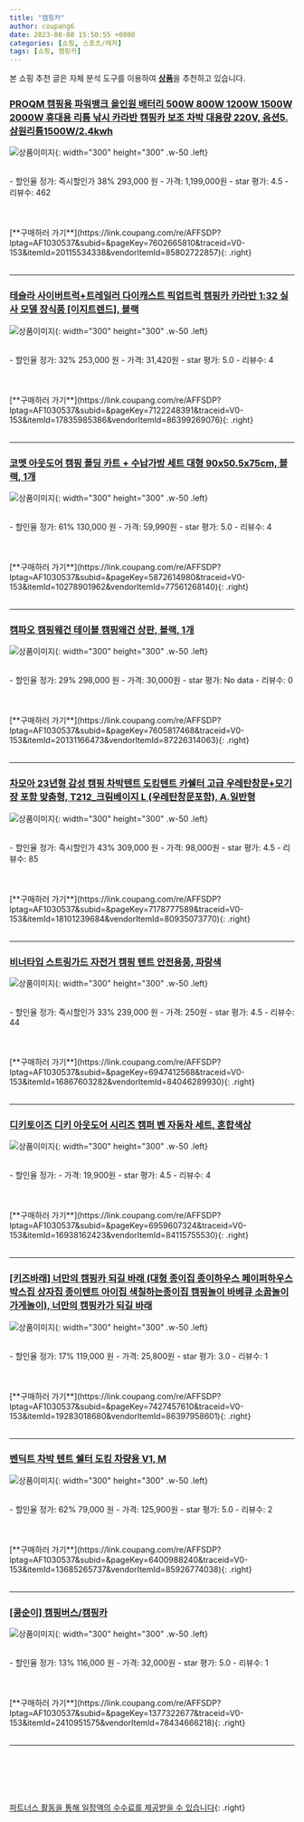 ```yaml
---
title: "캠핑카"
author: coupang6
date: 2023-08-08 15:50:55 +0800
categories: [쇼핑, 스포츠/레저]
tags: [쇼핑, 캠핑카]
---
```


본 쇼핑 추천 글은 자체 분석 도구를 이용하여 [**상품**](https://link.coupang.com/a/bao1ui)을 추천하고 있습니다.

### [PROQM 캠핑용 파워뱅크 올인원 배터리 500W 800W 1200W 1500W 2000W 휴대용 리튬 낚시 카라반 캠핑카 보조 차박 대용량 220V, 옵션5. 삼원리튬1500W/2.4kwh](https://link.coupang.com/re/AFFSDP?lptag=AF1030537&subid=&pageKey=7602665810&traceid=V0-153&itemId=20115534338&vendorItemId=85802722857)

![상품이미지](https://thumbnail10.coupangcdn.com/thumbnails/remote/230x230ex/image/vendor_inventory/e627/5926bfffd29b5fe2c6c82f102b62bce4165821dc81861f327bbe537aea6a.jpg){: width="300" height="300" .w-50 .left}


<br>
- 할인율 정가: 즉시할인가 38%  293,000   원
- 가격: 1,199,000원
- star 평가: 4.5
- 리뷰수: 462
<br>
<br>
<br>
<br>
[**구매하러 가기**](https://link.coupang.com/re/AFFSDP?lptag=AF1030537&subid=&pageKey=7602665810&traceid=V0-153&itemId=20115534338&vendorItemId=85802722857){: .right}
<br>
<br>

---

### [테슬라 사이버트럭+트레일러 다이캐스트 픽업트럭 캠핑카 카라반 1:32 실사 모델 장식품 [이지트렌드], 블랙](https://link.coupang.com/re/AFFSDP?lptag=AF1030537&subid=&pageKey=7122248391&traceid=V0-153&itemId=17835985386&vendorItemId=86399269076)

![상품이미지](https://thumbnail10.coupangcdn.com/thumbnails/remote/230x230ex/image/vendor_inventory/43de/bd200012ce89c5c74ee03432b2417538f041c3aca938a61bff0c162cad4c.JPG){: width="300" height="300" .w-50 .left}


<br>
- 할인율 정가: 32%  253,000   원
- 가격: 31,420원
- star 평가: 5.0
- 리뷰수: 4
<br>
<br>
<br>
<br>
[**구매하러 가기**](https://link.coupang.com/re/AFFSDP?lptag=AF1030537&subid=&pageKey=7122248391&traceid=V0-153&itemId=17835985386&vendorItemId=86399269076){: .right}
<br>
<br>

---

### [코멧 아웃도어 캠핑 폴딩 카트 + 수납가방 세트 대형 90x50.5x75cm, 블랙, 1개](https://link.coupang.com/re/AFFSDP?lptag=AF1030537&subid=&pageKey=5872614980&traceid=V0-153&itemId=10278901962&vendorItemId=77561268140)

![상품이미지](https://thumbnail9.coupangcdn.com/thumbnails/remote/230x230ex/image/retail/images/509660654362869-08900147-4717-4e97-bbdb-b36b823c6814.JPG){: width="300" height="300" .w-50 .left}


<br>
- 할인율 정가: 61%  130,000   원
- 가격: 59,990원
- star 평가: 5.0
- 리뷰수: 4
<br>
<br>
<br>
<br>
[**구매하러 가기**](https://link.coupang.com/re/AFFSDP?lptag=AF1030537&subid=&pageKey=5872614980&traceid=V0-153&itemId=10278901962&vendorItemId=77561268140){: .right}
<br>
<br>

---

### [캠파오 캠핑웨건 테이블 캠핑왜건 상판, 블랙, 1개](https://link.coupang.com/re/AFFSDP?lptag=AF1030537&subid=&pageKey=7605817468&traceid=V0-153&itemId=20131166473&vendorItemId=87226314063)

![상품이미지](https://thumbnail10.coupangcdn.com/thumbnails/remote/230x230ex/image/vendor_inventory/831b/ad479e59917f7999a91bdd4d4cd489dc91de96e9a2cc64e6f8d3e1c59cef.jpg){: width="300" height="300" .w-50 .left}


<br>
- 할인율 정가: 29%  298,000   원
- 가격: 30,000원
- star 평가: No data
- 리뷰수: 0
<br>
<br>
<br>
<br>
[**구매하러 가기**](https://link.coupang.com/re/AFFSDP?lptag=AF1030537&subid=&pageKey=7605817468&traceid=V0-153&itemId=20131166473&vendorItemId=87226314063){: .right}
<br>
<br>

---

### [차모아 23년형 감성 캠핑 차박텐트 도킹텐트 카쉘터 고급 우레탄창문+모기장 포함 맞춤형, T212_크림베이지 L (우레탄창문포함), A.일반형](https://link.coupang.com/re/AFFSDP?lptag=AF1030537&subid=&pageKey=7178777589&traceid=V0-153&itemId=18101239684&vendorItemId=80935073770)

![상품이미지](https://thumbnail7.coupangcdn.com/thumbnails/remote/230x230ex/image/vendor_inventory/1ebe/db0bab86363bed69386f8ec23b77202399013a9ddcfac0c3f33bf8ed9592.jpg){: width="300" height="300" .w-50 .left}


<br>
- 할인율 정가: 즉시할인가 43%  309,000   원
- 가격: 98,000원
- star 평가: 4.5
- 리뷰수: 85
<br>
<br>
<br>
<br>
[**구매하러 가기**](https://link.coupang.com/re/AFFSDP?lptag=AF1030537&subid=&pageKey=7178777589&traceid=V0-153&itemId=18101239684&vendorItemId=80935073770){: .right}
<br>
<br>

---

### [비너타입 스트링가드 자전거 캠핑 텐트 안전용품, 파랑색](https://link.coupang.com/re/AFFSDP?lptag=AF1030537&subid=&pageKey=6947412568&traceid=V0-153&itemId=16867603282&vendorItemId=84046289930)

![상품이미지](https://thumbnail6.coupangcdn.com/thumbnails/remote/230x230ex/image/vendor_inventory/b865/df9c846456ece185adbbde2019de8bf337c2cc3b21ca75b737f644650ac8.jpg){: width="300" height="300" .w-50 .left}


<br>
- 할인율 정가: 즉시할인가 33%  239,000   원
- 가격: 250원
- star 평가: 4.5
- 리뷰수: 44
<br>
<br>
<br>
<br>
[**구매하러 가기**](https://link.coupang.com/re/AFFSDP?lptag=AF1030537&subid=&pageKey=6947412568&traceid=V0-153&itemId=16867603282&vendorItemId=84046289930){: .right}
<br>
<br>

---

### [디키토이즈 디키 아웃도어 시리즈 캠퍼 벤 자동차 세트, 혼합색상](https://link.coupang.com/re/AFFSDP?lptag=AF1030537&subid=&pageKey=6959607324&traceid=V0-153&itemId=16938162423&vendorItemId=84115755530)

![상품이미지](https://thumbnail6.coupangcdn.com/thumbnails/remote/230x230ex/image/rs_quotation_api/vvylizrn/56d26495e95542a39644bda63aeffb7f.jpg){: width="300" height="300" .w-50 .left}


<br>
- 할인율 정가: 
- 가격: 19,900원
- star 평가: 4.5
- 리뷰수: 4
<br>
<br>
<br>
<br>
[**구매하러 가기**](https://link.coupang.com/re/AFFSDP?lptag=AF1030537&subid=&pageKey=6959607324&traceid=V0-153&itemId=16938162423&vendorItemId=84115755530){: .right}
<br>
<br>

---

### [[키즈바래] 너만의 캠핑카 되길 바래 (대형 종이집 종이하우스 페이퍼하우스 박스집 상자집 종이텐트 아이집 색칠하는종이집 캠핑놀이 바베큐 소꿉놀이 가게놀이), 너만의 캠핑카가 되길 바래](https://link.coupang.com/re/AFFSDP?lptag=AF1030537&subid=&pageKey=7427457610&traceid=V0-153&itemId=19283018680&vendorItemId=86397958601)

![상품이미지](https://thumbnail8.coupangcdn.com/thumbnails/remote/230x230ex/image/vendor_inventory/41c5/b079dd9ff3eb86b736a595e11d3439cf42780272e8d70acc76a2e5ff4607.jpg){: width="300" height="300" .w-50 .left}


<br>
- 할인율 정가: 17%  119,000   원
- 가격: 25,800원
- star 평가: 3.0
- 리뷰수: 1
<br>
<br>
<br>
<br>
[**구매하러 가기**](https://link.coupang.com/re/AFFSDP?lptag=AF1030537&subid=&pageKey=7427457610&traceid=V0-153&itemId=19283018680&vendorItemId=86397958601){: .right}
<br>
<br>

---

### [벤딕트 차박 텐트 쉘터 도킹 차량용 V1, M](https://link.coupang.com/re/AFFSDP?lptag=AF1030537&subid=&pageKey=6400988240&traceid=V0-153&itemId=13685265737&vendorItemId=85926774038)

![상품이미지](https://thumbnail9.coupangcdn.com/thumbnails/remote/230x230ex/image/vendor_inventory/9706/63ba1d477c4ef4eb3c36cb65caa6bc1f2b1c3dff03eab6f9e59dbf24620d.jpg){: width="300" height="300" .w-50 .left}


<br>
- 할인율 정가: 62%  79,000   원
- 가격: 125,900원
- star 평가: 5.0
- 리뷰수: 2
<br>
<br>
<br>
<br>
[**구매하러 가기**](https://link.coupang.com/re/AFFSDP?lptag=AF1030537&subid=&pageKey=6400988240&traceid=V0-153&itemId=13685265737&vendorItemId=85926774038){: .right}
<br>
<br>

---

### [[콩순이] 캠핑버스/캠핑카](https://link.coupang.com/re/AFFSDP?lptag=AF1030537&subid=&pageKey=1377322677&traceid=V0-153&itemId=2410951575&vendorItemId=78434666218)

![상품이미지](https://thumbnail6.coupangcdn.com/thumbnails/remote/230x230ex/image/vendor_inventory/b3af/dcef92e5939f373a29ff4d68458214035ebc6fd29d052fb53b3b5ce6cc24.jpg){: width="300" height="300" .w-50 .left}


<br>
- 할인율 정가: 13%  116,000   원
- 가격: 32,000원
- star 평가: 5.0
- 리뷰수: 1
<br>
<br>
<br>
<br>
[**구매하러 가기**](https://link.coupang.com/re/AFFSDP?lptag=AF1030537&subid=&pageKey=1377322677&traceid=V0-153&itemId=2410951575&vendorItemId=78434666218){: .right}
<br>
<br>

---
<br><br><br><br><br> [파트너스 활동을 통해 일정액의 수수료를 제공받을 수 있습니다](https://link.coupang.com/a/bao1ui){: .right}
